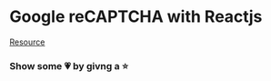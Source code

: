 # Google reCAPTCHA with Reactjs

[Resource](https://medium.com/@sahil90085/integrating-recaptcha-v2-in-a-react-project-39b5d8eb3ee0)

### Show some 💗 by givng a ⭐